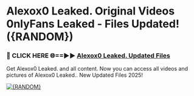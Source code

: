 # Alexox0 Leaked. Original Videos 0nlyFans Leaked - Files Updated! ({RANDOM})

<h3>🔴 CLICK HERE 🌐==►► <a href="https://betterlinks.top/A2PfLJ" rel="nofollow">Alexox0 Leaked. Updated Files</a></h3>

Get Alexox0 Leaked. and all content. Now you can access all videos and pictures of Alexox0 Leaked.. New Updated Files 2025!

[![{RANDOM}](https://i.imgur.com/ppqm5kG.gif)](https://betterlinks.top/A2PfLJ)